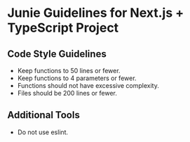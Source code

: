 # Junie Guidelines for Next.js + TypeScript Project

## Code Style Guidelines

- Keep functions to 50 lines or fewer.
- Keep functions to 4 parameters or fewer.
- Functions should not have excessive complexity.
- Files should be 200 lines or fewer.

## Additional Tools

- Do not use eslint.
